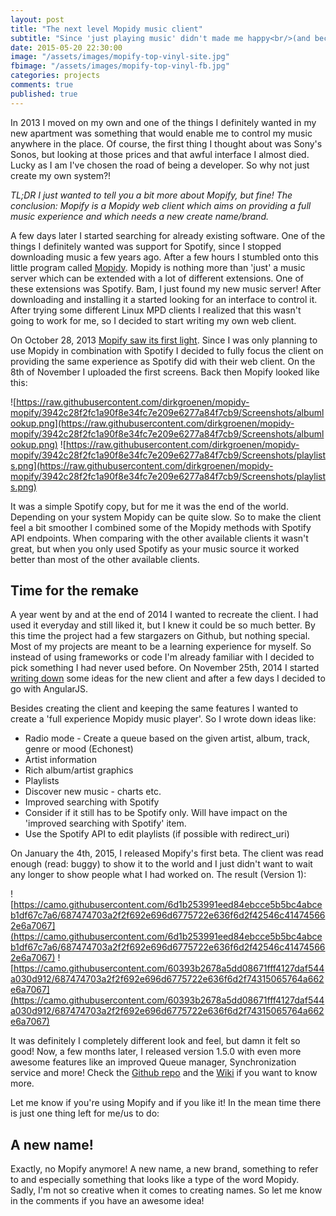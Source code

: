 ```yaml
---
layout: post
title: "The next level Mopidy music client"
subtitle: "Since 'just playing music' didn't made me happy<br/>(and because Mopify needs a new name)"
date: 2015-05-20 22:30:00
image: "/assets/images/mopify-top-vinyl-site.jpg"
fbimage: "/assets/images/mopify-top-vinyl-fb.jpg"
categories: projects
comments: true
published: true
---
```


In 2013 I moved on my own and one of the things I definitely wanted in my new apartment was something that would enable me to control my music anywhere in the place. Of course, the first thing I thought about was Sony's Sonos, but looking at those prices and that awful interface I almost died. Lucky as I am I've chosen the road of being a developer. So why not just create my own system?!

*TL;DR
I just wanted to tell you a bit more about Mopify, but fine! The conclusion: Mopify is a Mopidy web client which aims on providing a full music experience and which needs a new create name/brand.*

A few days later I started searching for already existing software. One of the things I definitely wanted was support for Spotify, since I stopped downloading music a few years ago. After a few hours I stumbled onto this little program called [Mopidy](https://www.mopidy.com/). Mopidy is nothing more than 'just' a music server which can be extended with a lot of different extensions. One of these extensions was Spotify. Bam, I just found my new music server! After downloading and installing it a started looking for an interface to control it. After trying some different Linux MPD clients I realized that this wasn't going to work for me, so I decided to start writing my own web client. 

On October 28, 2013 [Mopify saw its first light](https://github.com/dirkgroenen/mopidy-mopify/tree/6c194bc00c884384d002e6a9834b1740cb3ba928). Since I was only planning to use Mopidy in combination with Spotify I decided to fully focus the client on providing the same experience as Spotify did with their web client. On the 8th of November I uploaded the first screens. Back then Mopify looked like this:

![https://raw.githubusercontent.com/dirkgroenen/mopidy-mopify/3942c28f2fc1a90f8e34fc7e209e6277a84f7cb9/Screenshots/albumlookup.png](https://raw.githubusercontent.com/dirkgroenen/mopidy-mopify/3942c28f2fc1a90f8e34fc7e209e6277a84f7cb9/Screenshots/albumlookup.png)
![https://raw.githubusercontent.com/dirkgroenen/mopidy-mopify/3942c28f2fc1a90f8e34fc7e209e6277a84f7cb9/Screenshots/playlists.png](https://raw.githubusercontent.com/dirkgroenen/mopidy-mopify/3942c28f2fc1a90f8e34fc7e209e6277a84f7cb9/Screenshots/playlists.png)

It was a simple Spotify copy, but for me it was the end of the world. Depending on your system Mopidy can be quite slow. So to make the client feel a bit smoother I combined some of the Mopidy methods with Spotify API endpoints. When comparing with the other available clients it wasn't great, but when you only used Spotify as your music source it worked better than most of the other available clients. 

## Time for the remake 
A year went by and at the end of 2014 I wanted to recreate the client. I had used it everyday and still liked it, but I knew it could be so much better. By this time the project had a few stargazers on Github, but nothing special. Most of my projects are meant to be a learning experience for myself. So instead of using frameworks or code I'm already familiar with I decided to pick something I had never used before. On November 25th, 2014 I started [writing down](https://github.com/dirkgroenen/mopidy-mopify/commit/57a9f1d7cc2df146baa6884011764f4813dbb18d) some ideas for the new client and after a few days I decided to go with AngularJS.

Besides creating the client and keeping the same features I wanted to create a 'full experience Mopidy music player'. So I wrote down ideas like:

* Radio mode - Create a queue based on the given artist, album, track, genre or mood (Echonest)
* Artist information 
* Rich album/artist graphics
* Playlists 
* Discover new music - charts etc.
* Improved searching with Spotify
* Consider if it still has to be Spotify only. Will have impact on the 'improved searching with Spotify' item.
* Use the Spotify API to edit playlists (if possible with redirect_uri)

On January the 4th, 2015, I released Mopify's first beta. The client was read enough (read: buggy) to show it to the world and I just didn't want to wait any longer to show people what I had worked on. The result (Version 1):

![https://camo.githubusercontent.com/6d1b253991eed84ebcce5b5bc4abceb1df67c7a6/687474703a2f2f692e696d6775722e636f6d2f42546c414745662e6a7067](https://camo.githubusercontent.com/6d1b253991eed84ebcce5b5bc4abceb1df67c7a6/687474703a2f2f692e696d6775722e636f6d2f42546c414745662e6a7067)
![https://camo.githubusercontent.com/60393b2678a5dd08671fff4127daf544a030d912/687474703a2f2f692e696d6775722e636f6d2f74315065764a662e6a7067](https://camo.githubusercontent.com/60393b2678a5dd08671fff4127daf544a030d912/687474703a2f2f692e696d6775722e636f6d2f74315065764a662e6a7067)

It was definitely I completely different look and feel, but damn it felt so good! Now, a few months later, I released version 1.5.0 with even more awesome features like an improved Queue manager, Synchronization service and more! Check the [Github repo](https://github.com/dirkgroenen/mopidy-mopify) and the [Wiki](https://github.com/dirkgroenen/mopidy-mopify/wiki) if you want to know more.

Let me know if you're using Mopify and if you like it! In the mean time there is just one thing left for me/us to do:

## A new name!

Exactly, no Mopify anymore! A new name, a new brand, something to refer to and especially something that looks like a type of the word Mopidy. Sadly, I'm not so creative when it comes to creating names. So let me know in the comments if you have an awesome idea! 


